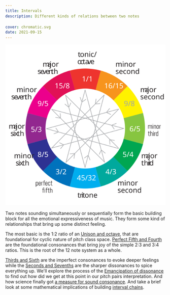 ```yaml
---
title: Intervals
description: Different kinds of relations between two notes

cover: chromatic.svg
date: 2021-09-15
---
```


![svg](./chromatic.svg)

Two notes sounding simultaneously or sequentially form the basic building block for all the emotional expressiveness of music. They form some kind of relationships that bring up some distinct feeling.

The most basic is the 1:2 ratio of an [Unison and octave](./unison-octave/index.md), that are foundational for cyclic nature of pitch class space. [Perfect Fifth and Fourth](./fifth-fourth/index.md) are the foundational consonances that bring joy of the simple 2:3 and 3:4 ratios. This is the root of the 12 note system as a whole.

[Thirds and Sixth](./third-sixth/index.md) are the imperfect consonances to evoke deeper feelings while the [Seconds and Sevenths](./second-seventh/index.md) are the sharper dissonances to spice everything up. We'll explore the process of the [Emancipation of dissonance](./emancipation/index.md) to find out how did we get at this point in our pitch pairs interpretation. And how science finally got [a measure for sound consonance](./dissonance/index.md). And take a brief look at some mathematical implications of building [interval chains](./cycles/index.md).

<YoutubeEmbed video="3sUpoSTy8zw" />
